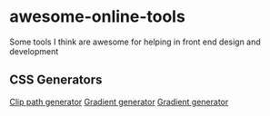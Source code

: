# awesome-online-tools
Some tools I think are awesome for helping in front end design and development


##  CSS Generators
[Clip path generator](http://bennettfeely.com/clippy/)
[Gradient generator](http://www.colorzilla.com/gradient-editor/)
[Gradient generator](http://www.cssmatic.com/gradient-generator)
